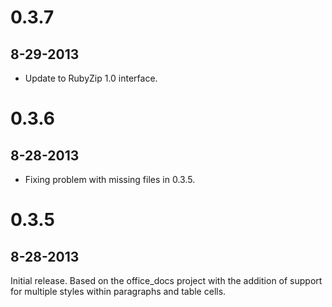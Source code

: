 # 0.3.7

## 8-29-2013

- Update to RubyZip 1.0 interface.

# 0.3.6

## 8-28-2013

- Fixing problem with missing files in 0.3.5.

# 0.3.5

## 8-28-2013

Initial release. Based on the office_docs project with the addition of support for multiple styles within paragraphs and table cells.